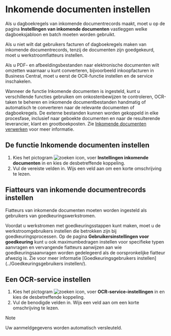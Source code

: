 # Inkomende documenten instellen

Als u dagboekregels van inkomende documentrecords maakt, moet u op de pagina **Instellingen van inkomende documenten** vastleggen welke dagboeksjabloon en batch moeten worden gebruikt.

Als u niet wilt dat gebruikers facturen of dagboekregels maken van inkomende documentrecords, tenzij de documenten zijn goedgekeurd, moet u werkstroomfiatteurs instellen.

Als u PDF- en afbeeldingsbestanden naar elektronische documenten wilt omzetten waarnaar u kunt converteren, bijvoorbeeld inkoopfacturen in Business Central, moet u eerst de OCR-functie instellen en de service inschakelen.

Wanneer de functie Inkomende documenten is ingesteld, kunt u verschillende functies gebruiken om onkostenbewijzen te controleren, OCR-taken te beheren en inkomende documentbestanden handmatig of automatisch te converteren naar de relevante documenten of dagboekregels. De externe bestanden kunnen worden gekoppeld in elke procesfase, inclusief naar geboekte documenten en naar de resulterende leverancier, klant en grootboekposten. Zie [Inkomende documenten verwerken](../inkomende-documenten-verwerken/) voor meer informatie.

## De functie Inkomende documenten instellen

1. Kies het pictogram ![zoeken icon](/assets/images/zoeken.png "zoeken icon"), voer **Instellingen inkomende documenten** in en kies de desbetreffende koppeling.
2. Vul de vereiste velden in. Wijs een veld aan om een korte omschrijving te lezen.

## Fiatteurs van inkomende documentrecords instellen

Fiatteurs van inkomende documenten moeten worden ingesteld als gebruikers van goedkeuringswerkstromen.

Voordat u werkstromen met goedkeuringsstappen kunt maken, moet u de werkstroomgebruikers instellen die betrokken zijn bij goedkeuringsprocessen. Op de pagina **Gebruikersinstellingen voor goedkeuring** kunt u ook maximumbedragen instellen voor specifieke typen aanvragen en vervangende fiatteurs aanwijzen aan wie goedkeuringsaanvragen worden gedelegeerd als de oorspronkelijke fiatteur afwezig is. Zie voor meer informatie [Goedkeuringsgebruikers instellen](../Goedkeuringsgebruikers instellen/).

## Een OCR-service instellen

1. Kies het pictogram ![zoeken icon](/assets/images/zoeken.png "zoeken icon"), voer **OCR-service-instellingen** in en kies de desbetreffende koppeling.
2. Vul de benodigde velden in. Wijs een veld aan om een korte omschrijving te lezen.

> [!NOTE]  
> Uw aanmeldgegevens worden automatisch versleuteld.
